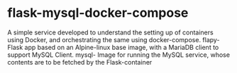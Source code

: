 # flask-mysql-docker-compose

A simple service developed to understand the setting up of containers using Docker, and orchestrating the same using docker-compose.
flapy- Flask app based on an Alpine-linux base image, with a MariaDB client to support MySQL Client.
mysql- Image for running the MySQL service, whose contents are to be fetched by the Flask-container

